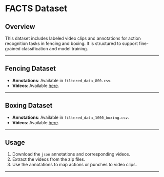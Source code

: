 # FACTS Dataset

## Overview
This dataset includes labeled video clips and annotations for action recognition tasks in fencing and boxing. It is structured to support fine-grained classification and model training.

---

## Fencing Dataset
- **Annotations**: Available in `filtered_data_800.csv`.
- **Videos**: Available [here]([https://drive.google.com/drive/folders/1iP9bZ57tZfnkNY9OJhhpKSx-A5letBFd?usp=sharing](https://www.dropbox.com/scl/fo/l3kgvx2ujdq4gxi6vivl4/AO3-ttBw5aS-X4RhZM46F-c?rlkey=xds3b4s28tdo8cz7ycq9qqb6u&st=wyv50plr&dl=0)).
---

## Boxing Dataset
- **Annotations**: Available in `filtered_data_1000_boxing.csv`.
- **Videos**: Available [here](https://www.kaggle.com/datasets/piotrstefaskiue/olympic-boxing-punch-classification-video-dataset).

---

## Usage
1. Download the `json` annotations and corresponding videos.
2. Extract the videos from the zip files.
3. Use the annotations to map actions or punches to video clips.

---
